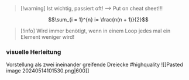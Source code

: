 > [!warning] Ist wichtig, passiert oft! --> Put on cheat sheet!!!

$$\sum_{i = 1}^{n} i= \frac{n(n + 1)}{2}$$

> [!info] Wird immer benötigt, wenn in einem Loop jedes mal ein Element weniger wird!

### visuelle Herleitung
Vorstellung als zwei ineinander greifende Dreiecke
#highquality
![[Pasted image 20240514101530.png|600]]


